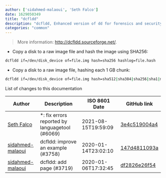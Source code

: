 ```yaml
---
author: ['sidahmed-malaoui', 'Seth Falco']
date: 1629050349
title: "dcfldd"
description: "dcfldd, Enhanced version of dd for forensics and security."
categories: "common"
---
```

> More information: <http://dcfldd.sourceforge.net/>.

- Copy a disk to a raw image file and hash the image using SHA256:

```bash
dcfldd if=/dev/disk_device of=file.img hash=sha256 hashlog=file.hash
```

- Copy a disk to a raw image file, hashing each 1 GB chunk:

```bash
dcfldd if=/dev/disk_device of=file.img hash=sha512|sha384|sha256|sha1|md5 hashlog=file.hash hashwindow=1G
```
List of changes to this documentation


Author | Description | ISO 8601 Date | GitHub link
------|-----|-----|-----
[Seth Falco](mailto:seth@falco.fun) | *: fix errors reported by languagetool (#6069) | 2021-08-15T19:59:09 | [3e4c519004a4](https://github.com/tldr-pages/tldr/commit/3e4c519004a471c861cdc609fd7239ee3355671c)
[sidahmed-malaoui](mailto:sb.malaoui@gmail.com) | dcfldd: improve an example (#3758) | 2020-01-14T23:02:10 | [147d4811093a](https://github.com/tldr-pages/tldr/commit/147d4811093ae11bf7a332d9561788332ac39c81)
[sidahmed-malaoui](mailto:sb.malaoui@gmail.com) | dcfldd: add page (#3719) | 2020-01-06T17:32:45 | [df2826e26f54](https://github.com/tldr-pages/tldr/commit/df2826e26f541f7c58710b4720632e38945108fd)

